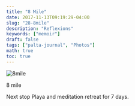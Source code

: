 ```yaml
---
title: "8 Mile"
date: 2017-11-13T09:19:29-04:00
slug: "28-8mile"
description: "Reflexions"
keywords: ["memoir"]
draft: false
tags: ["palta-journal", "Photos"]
math: true
toc: true
---
```

![8mile](/addhana/28-8mile.jpg)

8 mile

Next stop Playa and meditation retreat for 7 days.